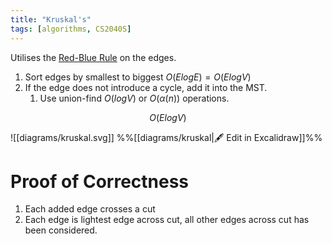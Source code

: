 ```yaml
---
title: "Kruskal's"
tags: [algorithms, CS2040S]
---
```

Utilises the [Red-Blue Rule](Red-Blue%20Rule.md) on the edges.

1. Sort edges by smallest to biggest $O(ElogE) = O(ElogV)$
2. If the edge does not introduce a cycle, add it into the MST. 
	1. Use union-find $O(logV)$ or $O(\alpha(n))$ operations.

$$ O(ElogV)$$

![[diagrams/kruskal.svg]]
%%[[diagrams/kruskal|🖋 Edit in Excalidraw]]%%
# Proof of Correctness
1. Each added edge crosses a cut
2. Each edge is lightest edge across cut, all other edges across cut has been considered.